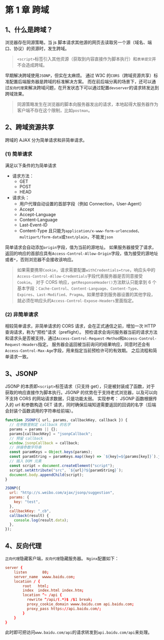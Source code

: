 # 第 1 章 跨域

## 1、什么是跨域？

浏览器存在同源策略，当 js 脚本请求其他源的网页去读取另一个源（域名、端口、协议）的资源时，发生跨域。

> `<script>`标签引入其他资源（获取到内容直接作为脚本执行）和`表单提交`并不会造成跨域。

早期解决跨域使用`JSONP`，但实在太麻烦。
通过 W3C 的`CORS`（跨域资源共享）标准配置后端服务器是跨域的标准解决方案。
而在前后端分离的场景下，还可以通过`反向代理`来解决跨域问题，在开发状态下可以通过配置`devserver`的请求转发达到跨域效果。

> 同源策略发生在浏览器的脚本向服务器发出的请求，本地起得大服务器作为客户端不存在这个限制，比如`postman`。

## 2、跨域资源共享

跨域的 AJAX 分为简单请求和非简单请求。

### (1) 简单请求

满足以下条件的为简单请求

- 请求方法：
  - GET
  - POST
  - HEAD
- 请求头：
  - 用户代理自动设置的首部字段（例如 Connection，User-Agent）
  - Accept
  - Accept-Language
  - Content-Language
  - Last-Event-ID
  - Content-Type
    且只能为`application/x-www-form-urlencoded`、`multipart/form-data`或`text/plain`，不能发`json`

简单请求会自动添加`origin`字段，值为当前的源地址。
如果服务器接受了请求，返回的响应的首部应具有`Access-Control-Allow-Origin`字段，值为接受的源地址或者`*`，否则浏览器不会接收该响应。

> 如果需要携带`Cookie`，请求需要配置`withCredentials=true`，响应头中的`Access-Control-Allow-Credentials`字段代表服务器是否同意接受`Cookie`。
> 对于 CORS 响应，`getResponseHeader()`方法默认只能拿到 6 个基本字段：`Cache-Control`、`Content-Language`、`Content-Type`、`Expires`、`Last-Modified`、`Pragma`。如果想拿到服务器设置的其他字段，就必须在响应头的`Access-Control-Expose-Headers`里面指定。

### (2) 非简单请求

相较简单请求，非简单请求的 CORS 请求，会在正式通信之前，增加一次 HTTP 查询请求，称为"预检"请求（preflight）。
预检请求会询问服务器当前的请求方法和请求头是否被支持，通过`Access-Control-Request-Method`和`Access-Control-Request-Headers`指定。
服务器会返回被当前询问的结果响应，同意时还会有`Access-Control-Max-Age`字段，用来指定当前预检许可的有效期。
之后流程和简单请求一致。

## 3、JSONP

JSONP 的本质即`<script>`标签请求（只支持 get），只是被封装成了函数，对于获取的响应直接作为脚本执行。JSONP 的优势在于支持老式浏览器，以及可以向不支持 CORS 的网站请求数据，只是功能太弱。
实现参考：
JSONP 函数根据传入的 url 和参数构造 GET 请求，同时确保后端知道需要返回的回调的名字（后端会封装个函数调用的字符串给前端）。

```js
function JSONP({ url, params, callbackKey, callback }) {
  // 在参数里制定 callback 的名字
  params = params || {};
  params[callbackKey] = "jsonpCallback";
  // 预留 callback
  window.jsonpCallback = callback;
  // 拼接参数字符串
  const paramKeys = Object.keys(params);
  const paramString = paramKeys.map((key) => `${key}=${params[key]}`).join("&");
  // 插入 DOM 元素
  const script = document.createElement("script");
  script.setAttribute("src", `${url}?${paramString}`);
  document.body.appendChild(script);
}

JSONP({
  url: "http://s.weibo.com/ajax/jsonp/suggestion",
  params: {
    key: "test",
  },
  callbackKey: "_cb",
  callback(result) {
    console.log(result.data);
  },
});
```

## 4、反向代理

`正向代理`隐藏客户端，`反向代理`隐藏服务器。
`Nginx`配置如下：

```conf
server {
    listen       80;
    server_name  wwww.baidu.com;
    location / {
        root   html;
        index  index.html index.htm;
        location ^~ /api {
          rewrite ^/api/(.*)$ /$1 break;
          proxy_cookie_domain wwww.baidu.com api.baidu.com;
          proxy_pass https://api.baidu.com/;
        }
    }
}
```

此时即可把访问`www.baidu.com/api`的请求转发到`api.baidu.com/api`来处理。

